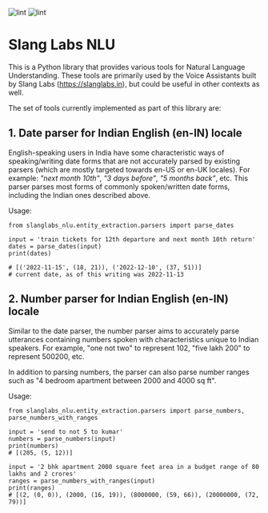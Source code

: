 ![lint](https://img.shields.io/github/workflow/status/slanglabs-projects/slanglabs-nlu/Python%20Lint%20and%20Test?label=lint) ![lint](https://img.shields.io/github/workflow/status/slanglabs-projects/slanglabs-nlu/Python%20Lint%20and%20Test?label=tests) 

# Slang Labs NLU

This is a Python library that provides various tools for Natural Language Understanding. These tools are primarily used by the Voice Assistants built by Slang Labs (https://slanglabs.in), but could be useful in other contexts as well.

The set of tools currently implemented as part of this library are:
## 1. Date parser for Indian English (en-IN) locale
English-speaking users in India have some characteristic ways of speaking/writing date forms that are not accurately parsed by existing parsers (which are mostly targeted towards en-US or en-UK locales). For example: _"next month 10th"_, _"3 days before"_, _"5 months back"_, etc. This parser parses most forms of commonly spoken/written date forms, including the Indian ones described above.

Usage:
```
from slanglabs_nlu.entity_extraction.parsers import parse_dates

input = 'train tickets for 12th departure and next month 10th return'
dates = parse_dates(input)
print(dates)

# [('2022-11-15', (18, 21)), ('2022-12-10', (37, 51))]
# current date, as of this writing was 2022-11-13
```

## 2. Number parser for Indian English (en-IN) locale
Similar to the date parser, the number parser aims to accurately parse utterances containing numbers spoken with characteristics unique to Indian speakers. For example, "one not two" to represent 102, "five lakh 200" to represent 500200, etc. 

In addition to parsing numbers, the parser can also parse number ranges such as "4 bedroom apartment between 2000 and 4000 sq ft".

Usage:
```
from slanglabs_nlu.entity_extraction.parsers import parse_numbers, parse_numbers_with_ranges

input = 'send to not 5 to kumar'
numbers = parse_numbers(input)
print(numbers)
# [(205, (5, 12))]

input = '2 bhk apartment 2000 square feet area in a budget range of 80 lakhs and 2 crores'
ranges = parse_numbers_with_ranges(input)
print(ranges)
# [(2, (0, 0)), (2000, (16, 19)), (8000000, (59, 66)), (20000000, (72, 79))]
```
